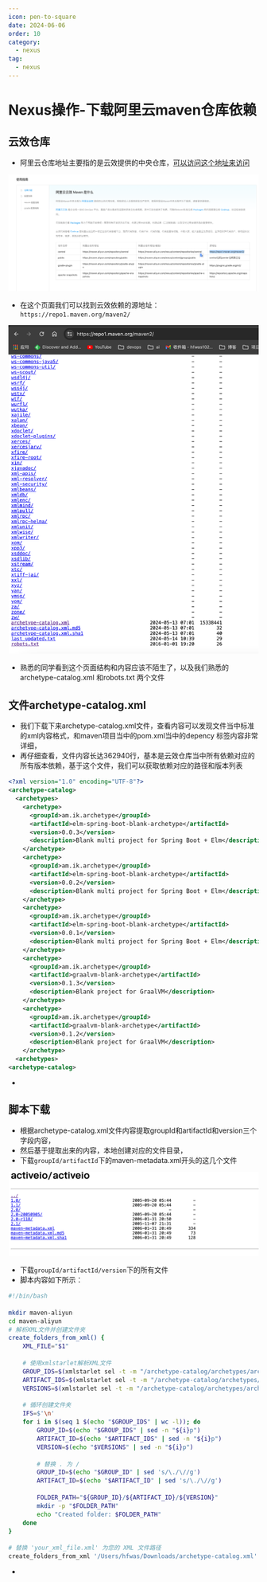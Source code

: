 ```yaml
---
icon: pen-to-square
date: 2024-06-06
order: 10
category:
  - nexus
tag:
  - nexus
---
```

# Nexus操作-下载阿里云maven仓库依赖

## 云效仓库

- 阿里云仓库地址主要指的是云效提供的中央仓库，[可以访问这个地址来访问](https://developer.aliyun.com/mvn/guide)

![image-20240606221323672](images/image-20240606221323672.png)

- 在这个页面我们可以找到云效依赖的源地址： `https://repo1.maven.org/maven2/`

![image-20240606221347714](images/image-20240606221347714.png)

- 熟悉的同学看到这个页面结构和内容应该不陌生了，以及我们熟悉的archetype-catalog.xml  和robots.txt 两个文件

## 文件archetype-catalog.xml

- 我们下载下来archetype-catalog.xml文件，查看内容可以发现文件当中标准的xml内容格式，和maven项目当中的pom.xml当中的depency 标签内容非常详细，
- 再仔细查看，文件内容长达362940行，基本是云效仓库当中所有依赖对应的所有版本依赖，基于这个文件，我们可以获取依赖对应的路径和版本列表

```xml
<?xml version="1.0" encoding="UTF-8"?>
<archetype-catalog>
  <archetypes>
    <archetype>
      <groupId>am.ik.archetype</groupId>
      <artifactId>elm-spring-boot-blank-archetype</artifactId>
      <version>0.0.3</version>
      <description>Blank multi project for Spring Boot + Elm</description>
    </archetype>
    <archetype>
      <groupId>am.ik.archetype</groupId>
      <artifactId>elm-spring-boot-blank-archetype</artifactId>
      <version>0.0.2</version>
      <description>Blank multi project for Spring Boot + Elm</description>
    </archetype>
    <archetype>
      <groupId>am.ik.archetype</groupId>
      <artifactId>elm-spring-boot-blank-archetype</artifactId>
      <version>0.0.1</version>
      <description>Blank multi project for Spring Boot + Elm</description>
    </archetype>
    <archetype>
      <groupId>am.ik.archetype</groupId>
      <artifactId>graalvm-blank-archetype</artifactId>
      <version>0.1.3</version>
      <description>Blank project for GraalVM</description>
    </archetype>
    <archetype>
      <groupId>am.ik.archetype</groupId>
      <artifactId>graalvm-blank-archetype</artifactId>
      <version>0.1.2</version>
      <description>Blank project for GraalVM</description>
    </archetype>
  <archetypes>  
<archetype-catalog>   
```

- 

## 脚本下载

- 根据archetype-catalog.xml文件内容提取groupId和artifactId和version三个字段内容，
- 然后基于提取出来的内容，本地创建对应的文件目录，
- 下载`groupId/artifactId`下的maven-metadata.xml开头的这几个文件

![image-20240606221948355](images/image-20240606221948355.png)

- 下载`groupId/artifactId/version`下的所有文件
- 脚本内容如下所示：

```bash
#!/bin/bash

mkdir maven-aliyun
cd maven-aliyun
# 解析XML文件并创建文件夹
create_folders_from_xml() {
    XML_FILE="$1"
    
    # 使用xmlstarlet解析XML文件
    GROUP_IDS=$(xmlstarlet sel -t -m "/archetype-catalog/archetypes/archetype" -v "groupId" -n "$XML_FILE")
    ARTIFACT_IDS=$(xmlstarlet sel -t -m "/archetype-catalog/archetypes/archetype" -v "artifactId" -n "$XML_FILE")
    VERSIONS=$(xmlstarlet sel -t -m "/archetype-catalog/archetypes/archetype" -v "version" -n "$XML_FILE")
    
    # 循环创建文件夹
    IFS=$'\n'
    for i in $(seq 1 $(echo "$GROUP_IDS" | wc -l)); do
        GROUP_ID=$(echo "$GROUP_IDS" | sed -n "${i}p")
        ARTIFACT_ID=$(echo "$ARTIFACT_IDS" | sed -n "${i}p")
        VERSION=$(echo "$VERSIONS" | sed -n "${i}p")
        
        # 替换 . 为 /
        GROUP_ID=$(echo "$GROUP_ID" | sed 's/\./\//g')
        ARTIFACT_ID=$(echo "$ARTIFACT_ID" | sed 's/\./\//g')
        
        FOLDER_PATH="${GROUP_ID}/${ARTIFACT_ID}/${VERSION}"
        mkdir -p "$FOLDER_PATH"
        echo "Created folder: $FOLDER_PATH"
    done
}

# 替换 'your_xml_file.xml' 为您的 XML 文件路径
create_folders_from_xml '/Users/hfwas/Downloads/archetype-catalog.xml'

```

- 